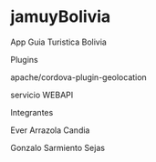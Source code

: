 # jamuyBolivia
App Guia Turistica Bolivia

Plugins

apache/cordova-plugin-geolocation

servicio WEBAPI

Integrantes

Ever Arrazola Candia

Gonzalo Sarmiento Sejas
